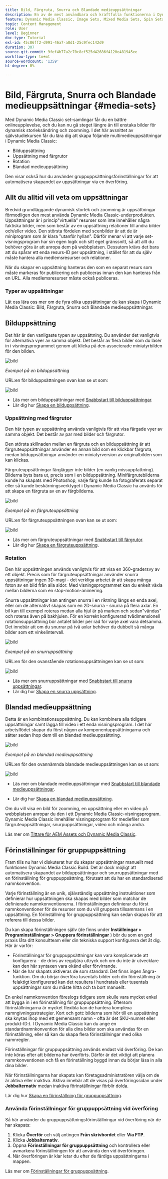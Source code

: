 ```yaml
---
title: Bild, Färgruta, Snurra och Blandade medieuppsättningar
description: En av de mest användbara och kraftfulla funktionerna i Dynamic Media Classic är stödet för multimedieuppsättningar som Image, Swatch, Spin och Mixed Media Sets. Lär dig vad varje multimedieuppsättning är och hur du skapar varje typ i Dynamic Media Classic. Läs sedan mer om gruppuppsättningsförinställningar, som automatiserar processen för att skapa multimedieuppsättningar vid överföring.
feature: Dynamic Media Classic, Image Sets, Mixed Media Sets, Spin Sets
topic: Content Management
role: User
level: Beginner
doc-type: Tutorial
exl-id: 45c86ff2-d991-46a7-a8d1-25c9fec142d9
duration: 307
source-git-commit: 9fef4b77a2c70c8cf525d42686f4120e481945ee
workflow-type: tm+mt
source-wordcount: '1359'
ht-degree: 0%

---
```


# Bild, Färgruta, Snurra och Blandade medieuppsättningar {#media-sets}

Med Dynamic Media Classic set-samlingar får du en bättre onlineupplevelse, och du kan nu gå steget längre än till enstaka bilder för dynamisk storleksändring och zoomning. I det här avsnittet av självstudiekursen får du lära dig att skapa följande multimedieuppsättningar i Dynamic Media Classic:

- Bilduppsättning
- Uppsättning med färgrutor
- Rotation
- Blandad medieuppsättning

Den visar också hur du använder gruppuppsättningsförinställningar för att automatisera skapandet av uppsättningar via en överföring.

## Allt du alltid vill veta om uppsättningar

Bredvid grundläggande dynamisk storlek och zoomning är uppsättningar förmodligen den mest använda Dynamic Media Classic-underprodukten. Uppsättningar är i princip&quot;virtuella&quot; resurser som inte innehåller några faktiska bilder, men som består av en uppsättning relationer till andra bilder och/eller video. Den största fördelen med scenbilder är att de är miniprogram som är klara &quot;utanför hyllan&quot;. Därför menar vi att varje set-visningsprogram har sin egen logik och sitt eget gränssnitt, så att allt du behöver göra är att anropa dem på webbplatsen. Dessutom krävs det bara att du spårar ett enda resurs-ID per uppsättning, i stället för att du själv måste hantera alla medlemsresurser och relationer.

När du skapar en uppsättning hanteras den som en separat resurs som måste markeras för publicering och publiceras innan den kan hanteras från en URL. Alla medlemsresurser måste också publiceras.

### Typer av uppsättningar

Låt oss lära oss mer om de fyra olika uppsättningar du kan skapa i Dynamic Media Classic: Bild, Färgruta, Snurra och Blandade medieuppsättningar.

## Bilduppsättning

Det här är den vanligaste typen av uppsättning. Du använder det vanligtvis för alternativa vyer av samma objekt. Det består av flera bilder som du läser in i visningsprogrammet genom att klicka på den associerade miniatyrbilden för den bilden.

![bild](assets/media-sets/image-set-1.jpg)

_Exempel på en bilduppsättning_

URL:en för bilduppsättningen ovan kan se ut som:

![bild](assets/media-sets/image-set-url-1.png)

- Läs mer om bilduppsättningar med [Snabbstart till bilduppsättningar](https://experienceleague.adobe.com/docs/dynamic-media-classic/using/image-sets/quick-start-image-sets.html).
- Lär dig hur [Skapa en bilduppsättning](https://experienceleague.adobe.com/docs/dynamic-media-classic/using/image-sets/creating-image-set.html#creating-an-image-set).

### Uppsättning med färgrutor

Den här typen av uppsättning används vanligtvis för att visa färgade vyer av samma objekt. Det består av par med bilder och färgrutor.

Den största skillnaden mellan en färgruta och en bilduppsättning är att färgruteuppsättningar använder en annan bild som en klickbar färgruta, medan bilduppsättningar använder en miniatyrversion av originalbilden som kan klickas.

Färgruteuppsättningar färglägger inte bilder (en vanlig missuppfattning). Bilderna byts bara ut, precis som i en bilduppsättning. Minifärgrutebilderna kunde ha skapats med Photoshop, varje färg kunde ha fotograferats separat eller så kunde beskärningsverktyget i Dynamic Media Classic ha använts för att skapa en färgruta av en av färgbilderna.

![bild](assets/media-sets/image-set-2.jpg)

_Exempel på en färgruteuppsättning_

URL:en för färgruteuppsättningen ovan kan se ut som:

![bild](assets/media-sets/image-set_url.png)

- Läs mer om färgruteuppsättningar med [Snabbstart till färgrutor](https://experienceleague.adobe.com/docs/dynamic-media-classic/using/swatch-sets/quick-start-swatch-sets.html).
- Lär dig hur [Skapa en färgruteuppsättning](https://experienceleague.adobe.com/docs/dynamic-media-classic/using/swatch-sets/creating-swatch-set.html#creating-a-swatch-set).

### Rotation

Den här uppsättningen används vanligtvis för att visa en 360-gradersvy av ett objekt. Precis som för färgruteuppsättningar använder snurra uppsättningar ingen 3D-magi - det verkliga arbetet är att skapa många foton av en bild från alla sidor. Med visningsprogrammet kan du enkelt växla mellan bilderna som en stop-motion-animering.

Snurra uppsättningar kan antingen snurra i en riktning längs en enda axel, eller om de alternativt skapas som en 2D-snurra - snurra på flera axlar. En bil kan till exempel roteras medan alla hjul är på marken och sedan&quot;vändas&quot; och roteras även på bakhjulen. För en korrekt konfigurerad tvådimensionell rotationsuppsättning bör antalet bilder per rad för varje axel vara detsamma. Det innebär att om du snurrar på två axlar behöver du dubbelt så många bilder som ett vinkelintervall.

![bild](assets/media-sets/image-set-3.png)

_Exempel på en snurruppsättning_

URL:en för den ovanstående rotationsuppsättningen kan se ut som:

![bild](assets/media-sets/spin-set.png)

- Läs mer om snurruppsättningar med [Snabbstart till snurra uppsättningar](https://experienceleague.adobe.com/docs/dynamic-media-classic/using/spin-sets/quick-start-spin-sets.html).
- Lär dig hur [Skapa en snurra uppsättning](https://experienceleague.adobe.com/docs/dynamic-media-classic/using/spin-sets/creating-spin-set.html#creating-a-spin-set).

## Blandad medieuppsättning

Detta är en kombinationsuppsättning. Du kan kombinera alla tidigare uppsättningar samt lägga till video i ett enda visningsprogram. I det här arbetsflödet skapar du först någon av komponentuppsättningarna och sätter sedan ihop dem till en blandad medieuppsättning.

![bild](assets/media-sets/image-set-4.png)

_Exempel på en blandad medieuppsättning_

URL:en för den ovannämnda blandade medieuppsättningen kan se ut som:

![bild](assets/media-sets/image-set-url-1.png)

- Läs mer om blandade medieuppsättningar med [Snabbstart till blandade medieuppsättningar](https://experienceleague.adobe.com/docs/dynamic-media-classic/using/mixed-media-sets/quick-start-mixed-media-sets.html).

- Lär dig hur [Skapa en blandad medieuppsättning](https://experienceleague.adobe.com/docs/dynamic-media-classic/using/mixed-media-sets/creating-mixed-media-set.html#creating-a-mixed-media-set).

Om du vill visa en bild för zoomning, en uppsättning eller en video på webbplatsen anropar du den i ett Dynamic Media Classic-visningsprogram. Dynamic Media Classic innehåller visningsprogram för mediefiler som färgruteuppsättningar, snurpuppsättningar, video och många andra.

Läs mer om [Tittare för AEM Assets och Dynamic Media Classic](https://experienceleague.adobe.com/docs/dynamic-media-developer-resources/library/viewers-aem-assets-dmc/c-html5-s7-aem-asset-viewers.html).

## Förinställningar för gruppuppsättning

Fram tills nu har vi diskuterat hur du skapar uppsättningar manuellt med funktionen Dynamic Media Classic Build. Det är dock möjligt att automatisera skapandet av bilduppsättningar och snurruppsättningar med en förinställning för gruppuppsättning, förutsatt att du har en standardiserad namnkonvention.

Varje förinställning är en unik, självständig uppsättning instruktioner som definierar hur uppsättningen ska skapas med bilder som matchar de definierade namnkonventionerna. I förinställningen definierar du först namnkonventioner för de resurser som du vill gruppera tillsammans i en uppsättning. En förinställning för gruppuppsättning kan sedan skapas för att referera till dessa bilder.

Du kan skapa förinställningen själv (de finns under **Inställningar > Programinställningar > Gruppera förinställningar** ) bör du som en god praxis låta ditt konsultteam eller din tekniska support konfigurera det åt dig. Här är varför:

- Förinställningar för gruppuppsättningar kan vara komplicerade att konfigurera - de drivs av reguljära uttryck och om du inte är utvecklare kan den här syntaxen vara okänd eller förvirrande.
- När de har skapats aktiveras de som standard. Det finns ingen ångra-funktion. Om du börjar överföra tusentals bilder och din förinställning är felaktigt konfigurerad kan det resultera i hundratals eller tusentals uppsättningar som du måste hitta och ta bort manuellt.

En enkel namnkonvention föreslogs tidigare som skulle vara mycket enkel att bygga in i en förinställning för gruppuppsättning. Eftersom förinställningarna är mycket flexibla kan de hantera komplexa namngivningsstrategier. Kort och gott: bilderna som hör till en uppsättning ska knytas ihop med ett gemensamt namn - ofta är det SKU-numret eller produkt-ID:t. I Dynamic Media Classic kan du ange en standardnamnkonvention för alla dina bilder som ska användas för en förinställning, eller så kan du skapa flera förinställningar med olika namnregler.

Förinställningar för gruppuppsättning används endast vid överföring. De kan inte köras efter att bilderna har överförts. Därför är det viktigt att planera namnkonventionen och få en förinställning byggd innan du börjar läsa in alla dina bilder.

När förinställningarna har skapats kan företagsadministratören välja om de är aktiva eller inaktiva. Aktiva innebär att de visas på överföringssidan under **Jobbalternativ** medan inaktiva förinställningar förblir dolda.

Lär dig hur [Skapa en förinställning för gruppuppsättning](https://experienceleague.adobe.com/docs/dynamic-media-classic/using/setup/application-setup.html#creating-a-batch-set-preset).

### Använda förinställningar för gruppuppsättning vid överföring

Så här använder du gruppuppsättningsförinställningar vid överföring när de har skapats:

1. Klicka **Överför** och välj antingen **Från skrivbordet** eller **Via FTP**.
2. Klicka **Jobbalternativ**.
3. Öppna **Förinställningar för gruppuppsättning** och kontrollera eller avmarkera förinställningen för att använda den vid överföringen.
4. När överföringen är klar letar du efter de färdiga uppsättningarna i mappen.

Läs mer om [Förinställningar för gruppuppsättning](https://experienceleague.adobe.com/docs/dynamic-media-classic/using/setup/application-setup.html#batch-set-presets).

